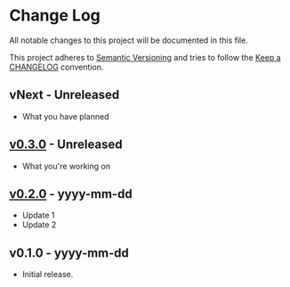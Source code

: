 # Change Log

All notable changes to this project will be documented in this file.

This project adheres to [Semantic Versioning](http://semver.org/) and tries to follow the [Keep a CHANGELOG](http://keepachangelog.com) convention.

## vNext - Unreleased

- What you have planned

## [v0.3.0](https://github.com/ericwbailey/empathy-prompts/compare/v0.1.0...v0.2.0) - Unreleased

- What you're working on

## [v0.2.0](https://github.com/ericwbailey/empathy-prompts/compare/v0.1.0...v0.2.0) - yyyy-mm-dd

- Update 1
- Update 2

## v0.1.0 - yyyy-mm-dd

- Initial release.
